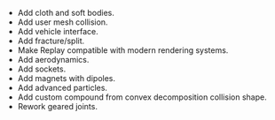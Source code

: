 - Add cloth and soft bodies.
- Add user mesh collision.
- Add vehicle interface.
- Add fracture/split.
- Make Replay compatible with modern rendering systems.
- Add aerodynamics.
- Add sockets.
- Add magnets with dipoles.
- Add advanced particles.
- Add custom compound from convex decomposition collision shape.
- Rework geared joints.
